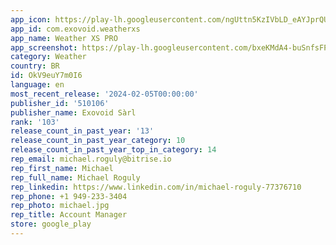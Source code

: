 ```yaml
---
app_icon: https://play-lh.googleusercontent.com/ngUttn5KzIVbLD_eAYJprQU0P3gxfrlHvENCxATwmE3d4t5slRZiTzWsV91gvpChD3o
app_id: com.exovoid.weatherxs
app_name: Weather XS PRO
app_screenshot: https://play-lh.googleusercontent.com/bxeKMdA4-buSnfsFPG1uv1br-1hcOMZAKsfZ2ouP7ZY-r3Msmg339RrT4lh2tQ80RX8h
category: Weather
country: BR
id: OkV9euY7m0I6
language: en
most_recent_release: '2024-02-05T00:00:00'
publisher_id: '510106'
publisher_name: Exovoid Sàrl
rank: '103'
release_count_in_past_year: '13'
release_count_in_past_year_category: 10
release_count_in_past_year_top_in_category: 14
rep_email: michael.roguly@bitrise.io
rep_first_name: Michael
rep_full_name: Michael Roguly
rep_linkedin: https://www.linkedin.com/in/michael-roguly-77376710
rep_phone: +1 949-233-3404
rep_photo: michael.jpg
rep_title: Account Manager
store: google_play
---
```

